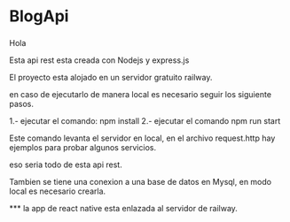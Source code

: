 # BlogApi

###
Hola

Esta api rest esta creada con Nodejs y express.js

El proyecto esta alojado en un servidor gratuito railway. 

en caso de ejecutarlo de manera local es necesario seguir los siguiente pasos.

1.- ejecutar el comando: npm install
2.- ejecutar el comando npm run start

Este comando levanta el servidor en local, en el archivo request.http hay ejemplos para probar algunos servicios. 

eso seria todo de esta api rest.


Tambien se tiene una conexion a una base de datos en Mysql, en modo local es necesario crearla.

*** la app de react native esta enlazada al servidor de railway. 
